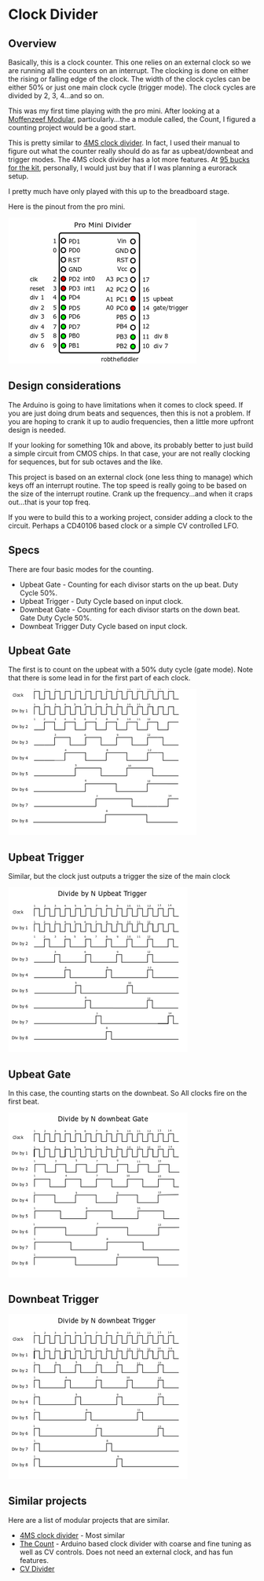 # Clock Divider

## Overview

Basically, this is a clock counter.  This one relies on an external clock so we are running all the counters on an interrupt.  The clocking is done on either the rising or falling edge of the clock.  The width of the clock cycles can be either 50% or just one main clock cycle (trigger mode). The clock cycles are divided by 2, 3, 4...and so on.

This was my first time playing with the pro mini.  After looking at a [Moffenzeef Modular](https://www.moffenzeefmodular.com/), particularly...the a module called, the Count, I figured a counting project would be a good start.

This is pretty similar to [4MS clock divider](http://www.4mspedals.com/rcd.php).  In fact, I used their manual to figure out what the counter really should do as far as upbeat/downbeat and trigger modes.  The 4MS clock divider has a lot more features.  At [95 bucks for the kit](http://www.4mspedals.com/rcd-kit.php), personally, I would just buy that if I was planning a eurorack setup.

I pretty much have only played with this up to the breadboard stage.

Here is the pinout from the pro mini.

![Upbeat](https://github.com/robstave/miniProProjects/blob/master/clockDivider/images/proMiniDiv.png)



## Design considerations

The Arduino is going to have limitations when it comes to clock speed.
If you are just doing drum beats and sequences, then this is not a problem.
If you are hoping to crank it up to audio frequencies, then a little more upfront design is needed.

If your looking for something 10k and above, its probably better to just build a simple circuit from CMOS chips.  In that case, your are not really clocking for sequences, but for sub octaves and the like.

This project is based on an external clock (one less thing to manage) which keys off an interrupt routine.  The top speed is really going to be based on the size of the interrupt routine.  Crank up the frequency...and when it craps out...that is your top freq.

If you were to build this to a working project, consider adding a clock to the circuit. Perhaps a CD40106 based clock or a simple CV controlled LFO.

## Specs

There are four basic modes for the counting.

* Upbeat Gate - Counting for each divisor starts on the up beat.  Duty Cycle 50%.
* Upbeat Trigger - Duty Cycle based on input clock.
* Downbeat Gate - Counting for each divisor starts on the down beat. Gate Duty Cycle 50%.
* Downbeat Trigger Duty Cycle based on input clock.

## Upbeat Gate

The first is to count on the upbeat with a 50% duty cycle (gate mode).  Note that there is some lead in for the
first part of each clock.

![Upbeat](https://github.com/robstave/miniProProjects/blob/master/clockDivider/images/upbeatGate1.0.png)
                    
## Upbeat Trigger

Similar, but the clock just outputs a trigger the size of the main clock

![Upbeat](https://github.com/robstave/miniProProjects/blob/master/clockDivider/images/upbeatTrigger1.0.png)

## Upbeat Gate

In this case, the counting starts on the downbeat. So All clocks fire on the first beat.

![Upbeat](https://github.com/robstave/miniProProjects/blob/master/clockDivider/images/downbeatGate1.0.png)

## Downbeat Trigger

![Upbeat](https://github.com/robstave/miniProProjects/blob/master/clockDivider/images/downbeatTrigger1.0.png)


## Similar projects

Here are a list of modular projects that are similar.

* [4MS clock divider](http://www.4mspedals.com/rcd.php) - Most similar
* [The Count](https://www.moffenzeefmodular.com/store/count) - Arduino based clock divider with coarse and fine tuning as well as CV controls. Does not need an external clock, and has fun features.
* [CV Divider](http://syinsi.com/shop/modules/complete-cv-clock-divider-eurorack-module/) 



